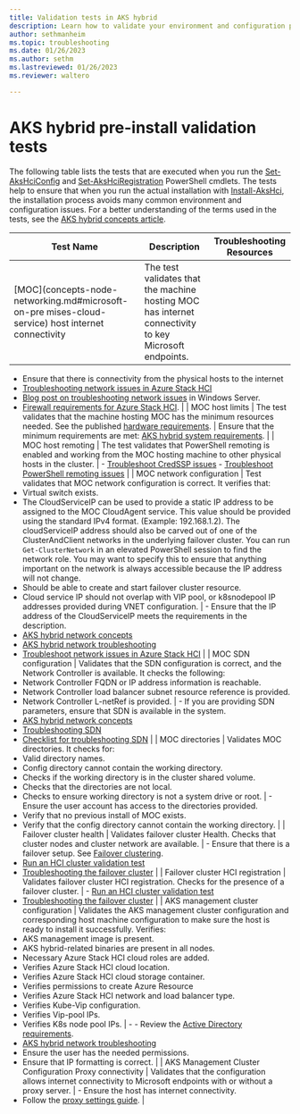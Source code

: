 ```yaml
---
title: Validation tests in AKS hybrid
description: Learn how to validate your environment and configuration prior to installing AKS hybrid.
author: sethmanheim
ms.topic: troubleshooting
ms.date: 01/26/2023
ms.author: sethm 
ms.lastreviewed: 01/26/2023
ms.reviewer: waltero

---
```


# AKS hybrid pre-install validation tests

The following table lists the tests that are executed when you run the [Set-AksHciConfig](reference/ps/set-akshciconfig.md) and [Set-AksHciRegistration](reference/ps/set-akshciregistration.md) PowerShell cmdlets. The tests help to ensure that when you run the actual installation with [Install-AksHci](reference/ps/install-akshci.md), the installation process avoids many common environment and configuration issues. For a better understanding of the terms used in the tests, see the [AKS hybrid concepts article](kubernetes-concepts.md).

| Test Name                                                                                                                                              | Description                                                                                                                                                                                                                                                                                                                                                                                                                                                                                                                                                                                                                                                                                                                                                                                                                                                                                                                                                                                                                                                                                                     | Troubleshooting Resources                                                                                                                                                                                                                                                                                                                                                                                                                                                                                                                                                                                                                                                          |
|--------------------------------------------------------------------------------------------------------------------------------------------------------|-----------------------------------------------------------------------------------------------------------------------------------------------------------------------------------------------------------------------------------------------------------------------------------------------------------------------------------------------------------------------------------------------------------------------------------------------------------------------------------------------------------------------------------------------------------------------------------------------------------------------------------------------------------------------------------------------------------------------------------------------------------------------------------------------------------------------------------------------------------------------------------------------------------------------------------------------------------------------------------------------------------------------------------------------------------------------------------------------------------------|------------------------------------------------------------------------------------------------------------------------------------------------------------------------------------------------------------------------------------------------------------------------------------------------------------------------------------------------------------------------------------------------------------------------------------------------------------------------------------------------------------------------------------------------------------------------------------------------------------------------------------------------------------------------------------|
| [MOC](concepts-node-networking.md#microsoft-on-pre mises-cloud-service) host internet connectivity | The test validates that the machine hosting MOC has internet connectivity to key Microsoft endpoints.                                                                                                                                                                                                                                                                                                                                                                                                                                                                                                                                                                                                                                                                                                                                                                                                                                                                                                                                                                                                           | <br />

- Ensure that there is connectivity from the physical hosts to the internet
- [Troubleshooting network issues in Azure Stack HCI](https://techcommunity.microsoft.com/t5/networking-blog/introducing-network-hud-for-azure-stack-hci/ba-p/3676097)
- [Blog post on troubleshooting network issues](https://techcommunity.microsoft.com/t5/itops-talk-blog/how-to-troubleshoot-windows-server-network-connectivity-issues/ba-p/1500934) in Windows     Server.
- [Firewall requirements for Azure Stack HCI](/azure-stack/hci/concepts/firewall-requirements). |
| MOC host limits                                                                                                                                        | The test validates that the machine hosting MOC has the minimum resources needed. See the published [hardware requirements](system-requirements.md?tabs=allow-table#hardware-requirements).                                                                                                                                                                                                                                                                                                                                                                                                                                                                                                                                                                                                                                                                                                                                                                                                                                                           | Ensure that the minimum requirements are met: [AKS hybrid system requirements](system-requirements.md?tabs=allow-table#compute-requirements).                                                                                                                                                                                                                                                                                                                                                                                                                                     |
| MOC host remoting                                                                                                                                      | The test validates that PowerShell remoting is enabled and working from the MOC hosting machine to other physical hosts in the cluster. | - [Troubleshoot CredSSP issues](/azure-stack/hci/manage/troubleshoot-credssp)  -   [Troubleshoot PowerShell remoting issues](/powershell/module/microsoft.powershell.core/about/about_remote_troubleshooting?view=powershell-7.3)                                                                                                                                                                                                                                                                                                                                               |
| MOC network configuration                                                                                                                              | Test validates that MOC network configuration is correct. It verifies that:<br /> 
- Virtual switch exists. <br />
- The CloudServiceIP can be used to provide a static IP address to be assigned to the MOC CloudAgent service. This value should be provided using the standard IPv4 format. (Example: 192.168.1.2). The cloudServiceIP address should also be carved out of one of the ClusterAndClient networks in the underlying failover cluster. You can run `Get-ClusterNetwork` in an elevated PowerShell session to find the network role. You may want to specify this to ensure that anything important on the network is always accessible because the IP address will not change.
- Should be able to create and start failover cluster resource.
- Cloud service IP should not overlap with VIP pool, or k8snodepool IP addresses provided during VNET configuration. | - Ensure that the IP address of the CloudServiceIP meets the requirements in the description.
- [AKS hybrid network concepts](concepts-node-networking.md)
- [AKS hybrid network troubleshooting](known-issues-networking.yml)
- [Troubleshoot network issues in Azure Stack HCI](https://azurehybridevents.z22.web.core.windows.net/content/9.AzStackHCI-TroubleShooting.pdf)                                                                                                                        |
| MOC SDN configuration                                                                                                                                  | Validates that the SDN configuration is correct, and the Network Controller is available. It checks the following:
- Network Controller FQDN or IP address information is reachable.
- Network Controller load balancer subnet resource reference is provided.
- Network Controller L-netRef is provided.                                                                                                                                                                                                                                                                                                                                                                                                                                                                                                                                                                                                                                                                                                                                                             | - If you are providing SDN     parameters, ensure that SDN is available in the system.
- [AKS hybrid network concepts](concepts-node-networking.md)
- [Troubleshooting SDN](/windows-server/networking/sdn/troubleshoot/troubleshoot-software-defined-networking)
- [Checklist for troubleshooting SDN](/troubleshoot/windows-server/software-defined-networking/troubleshoot-sdn-guidance)                                                              |
| MOC directories                                                                                                                                        | Validates MOC directories. It checks for:  
- Valid directory names.
- Config directory cannot contain the working directory.
- Checks if the working directory is in the cluster shared volume.
- Checks that the directories are not local.
- Checks to ensure working directory is not a system drive or root.                                                                                                                                                                                                                                                                                                                                                                                                                                                                                                                                                                                                                                                                                                                                           | -   Ensure the user account has access to the directories     provided.
- Verify that no previous install of MOC exists.
- Verify that the config directory cannot contain the working     directory.                                                                                                                                                                                                                                                                                                                                                                                                                                            |
| Failover cluster health                                                                                                                                | Validates failover cluster Health. Checks that cluster nodes and cluster network are available.                                                                                                                                                                                                                                                                                                                                                                                                                                                                                                                                                                                                                                                                                                                                                                                                                                                                                                                                                                                                               | - Ensure that there is a failover setup. See [Failover clustering](/windows-server/failover-clustering/failover-clustering-overview).
- [Run an HCI cluster validation test](/azure-stack/hci/manage/validate-qos#run-a-cluster-validation-test)
- [Troubleshooting the failover cluster](/windows-server/failover-clustering/troubleshooting-using-wer-reports)                                                                                                                                                   |
| Failover cluster HCI registration                                                                                                                      | Validates failover cluster HCI registration. Checks for the presence of a failover cluster.                                                                                                                                                                                                                                                                                                                                                                                                                                                                                                                                                                                                                                                                                                                                                                                                                                                                                                                                                                                                                   | - [Run an HCI cluster validation test](/azure-stack/hci/manage/validate-qos#run-a-cluster-validation-test)
- [Troubleshooting the failover cluster](/windows-server/failover-clustering/troubleshooting-using-wer-reports)                                                                                                                                                                                                                                                                                                                                                    |
| AKS management cluster configuration                                                                                                                   | Validates the AKS management cluster configuration and corresponding host machine configuration to make sure the host is ready to install it successfully. Verifies:
- AKS management image is present.
- AKS hybrid-related binaries are present in all nodes.
- Necessary Azure Stack HCI cloud roles are added.
- Verifies Azure Stack HCI cloud location.
- Verifies Azure Stack HCI cloud storage container.
- Verifies permissions to create Azure Resource
- Verifies Azure Stack HCI network and load balancer type.
- Verifies Kube-Vip configuration.
- Verifies Vip-pool IPs.
- Verifies K8s node pool IPs.                                                                                                                                                                                                                                                                                                                                                                                           | -   - Review the [Active Directory requirements](system-requirements.md?tabs=allow-table#active-directory-requirements).
- [AKS hybrid network troubleshooting](concepts-node-networking.md)
- Ensure the user has the needed permissions.
- Ensure that IP formatting is correct.                                                                                                                                                                                                                                          |
| AKS Management Cluster Configuration Proxy connectivity                                                                                                | Validates that the configuration allows internet connectivity to Microsoft endpoints with or without a proxy server.                                                                                                                                                                                                                                                                                                                                                                                                                                                                                                                                                                                                                                                                                                                                                                                                                                                                                                                                                                                        | - Ensure the host     has internet connectivity.
- Follow the [proxy settings guide](set-proxy-settings.md).                                                                                                                                                                                                                                                                                                                                                                                                                                                                                                     |
